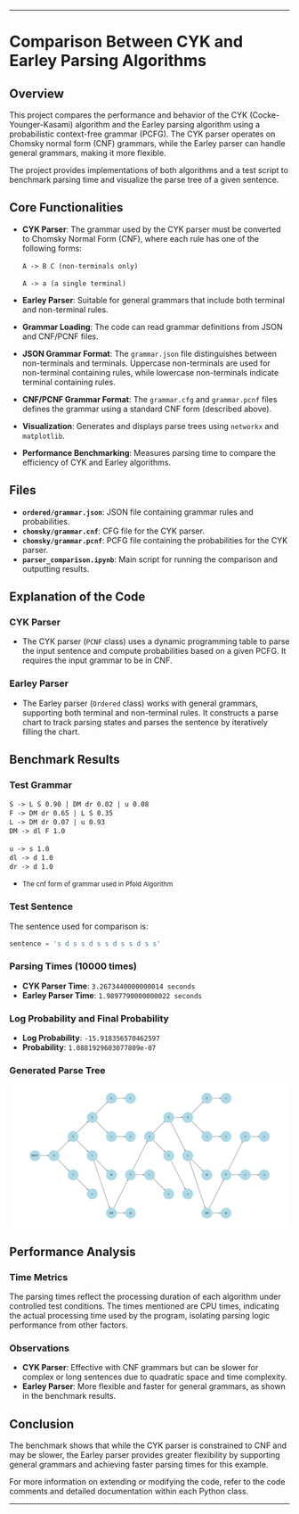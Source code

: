 
---

# Comparison Between CYK and Earley Parsing Algorithms

## Overview

This project compares the performance and behavior of the CYK (Cocke-Younger-Kasami) algorithm and the Earley parsing algorithm using a probabilistic context-free grammar (PCFG). The CYK parser operates on Chomsky normal form (CNF) grammars, while the Earley parser can handle general grammars, making it more flexible.

The project provides implementations of both algorithms and a test script to benchmark parsing time and visualize the parse tree of a given sentence.

## Core Functionalities

- **CYK Parser**: The grammar used by the CYK parser must be converted to Chomsky Normal Form (CNF), where each rule has one of the following forms:

  `A -> B C (non-terminals only)`

  `A -> a (a single terminal)`

- **Earley Parser**: Suitable for general grammars that include both terminal and non-terminal rules.
- **Grammar Loading**: The code can read grammar definitions from JSON and CNF/PCNF files.
- **JSON Grammar Format**: The `grammar.json` file distinguishes between non-terminals and terminals. Uppercase non-terminals are used for non-terminal containing rules, while lowercase non-terminals indicate terminal containing rules.
- **CNF/PCNF Grammar Format**: The `grammar.cfg` and `grammar.pcnf` files defines the grammar using a standard CNF form (described above).
- **Visualization**: Generates and displays parse trees using `networkx` and `matplotlib`.
- **Performance Benchmarking**: Measures parsing time to compare the efficiency of CYK and Earley algorithms.

## Files

- **`ordered/grammar.json`**: JSON file containing grammar rules and probabilities. 
- **`chomsky/grammar.cnf`**: CFG file for the CYK parser.
- **`chomsky/grammar.pcnf`**: PCFG file containing the probabilities for the CYK parser.
- **`parser_comparison.ipynb`**: Main script for running the comparison and outputting results.

## Explanation of the Code

### CYK Parser

- The CYK parser (`PCNF` class) uses a dynamic programming table to parse the input sentence and compute probabilities based on a given PCFG. It requires the input grammar to be in CNF.

### Earley Parser

- The Earley parser (`Ordered` class) works with general grammars, supporting both terminal and non-terminal rules. It constructs a parse chart to track parsing states and parses the sentence by iteratively filling the chart.

## Benchmark Results
### Test Grammar
```
S -> L S 0.90 | DM dr 0.02 | u 0.08
F -> DM dr 0.65 | L S 0.35
L -> DM dr 0.07 | u 0.93
DM -> dl F 1.0

u -> s 1.0
dl -> d 1.0
dr -> d 1.0
```
- <small> The cnf form of grammar used in Pfold Algorithm</small>
### Test Sentence

The sentence used for comparison is:

```python
sentence = 's d s s d s s d s s d s s'
```

### Parsing Times (10000 times)

- **CYK Parser Time**: `3.2673440000000014 seconds`
- **Earley Parser Time**: `1.9897790000000022 seconds`

### Log Probability and Final Probability

- **Log Probability**: `-15.918356570462597`
- **Probability**: `1.0881929603077809e-07`

### Generated Parse Tree

![image info](./output.png)

## Performance Analysis

### Time Metrics

The parsing times reflect the processing duration of each algorithm under controlled test conditions. The times mentioned are CPU times, indicating the actual processing time used by the program, isolating parsing logic performance from other factors.

### Observations

- **CYK Parser**: Effective with CNF grammars but can be slower for complex or long sentences due to quadratic space and time complexity.
- **Earley Parser**: More flexible and faster for general grammars, as shown in the benchmark results.

## Conclusion

The benchmark shows that while the CYK parser is constrained to CNF and may be slower, the Earley parser provides greater flexibility by supporting general grammars and achieving faster parsing times for this example.

For more information on extending or modifying the code, refer to the code comments and detailed documentation within each Python class.

--- 